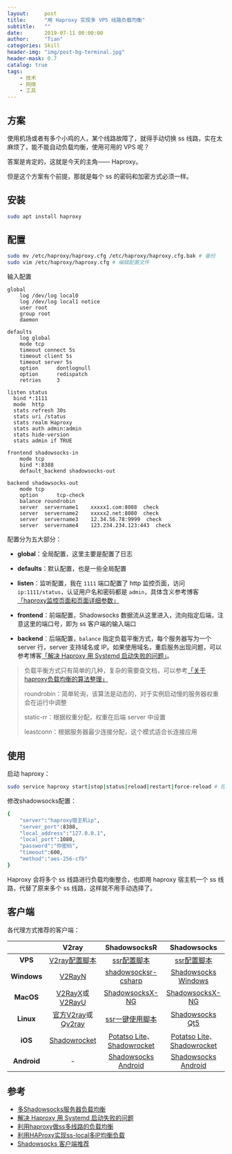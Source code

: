 ```yaml
---
layout:     post
title:      "用 Haproxy 实现多 VPS 线路负载均衡"
subtitle:   ""
date:       2019-07-11 00:00:00
author:     "Tian"
categories: Skill
header-img: "img/post-bg-terminal.jpg"
header-mask: 0.7
catalog: true
tags:
    - 技术
    - 网络
    - 工具
---
```


## 方案

使用机场或者有多个小鸡的人，某个线路故障了，就得手动切换 ss 线路，实在太麻烦了，能不能自动负载均衡，使用可用的 VPS 呢？

答案是肯定的，这就是今天的主角—— Haproxy。

但是这个方案有个前提，那就是每个 ss 的密码和加密方式必须一样。

## 安装

```bash
sudo apt install haproxy
```

## 配置

```bash
sudo mv /etc/haproxy/haproxy.cfg /etc/haproxy/haproxy.cfg.bak # 备份
sudo vim /etc/haproxy/haproxy.cfg # 编辑配置文件
```

输入配置

```config
global
    log /dev/log local0
    log /dev/log local1 notice
    user root
    group root
    daemon

defaults
    log global
    mode tcp
    timeout connect 5s
    timeout client 5s
    timeout server 5s
    option      dontlognull
    option      redispatch
    retries     3

listen status
  bind *:1111
  mode  http
  stats refresh 30s
  stats uri /status
  stats realm Haproxy  
  stats auth admin:admin
  stats hide-version
  stats admin if TRUE

frontend shadowsocks-in
    mode tcp
    bind *:8388
    default_backend shadowsocks-out

backend shadowsocks-out
    mode tcp
    option      tcp-check
    balance roundrobin
    server  servername1    xxxxx1.com:8088  check
    server  servername2    xxxxx2.net:8080  check
    server  servername3    12.34.56.78:9999  check
    server  servername4    123.234.234.123:443  check
```

配置分为五大部分：

- **global**：全局配置，这里主要是配置了日志

- **defaults**：默认配置，也是一些全局配置

- **listen**：监听配置，我在 `1111` 端口配置了 http 监控页面，访问 `ip:1111/status`，认证用户名和密码都是 `admin`，具体含义参考博客[「haproxy监控页面和页面详细参数」](https://www.centos.bz/2018/01/haproxy监控页面-和页面详细参数/)

- **frontend**：前端配置，Shadowsocks 数据流从这里进入，流向指定后端，注意这里的端口号，即为 ss 客户端的输入端口

- **backend**：后端配置，`balance` 指定负载平衡方式，每个服务器写为一个 server 行，server 支持域名或 IP。如果使用域名，重启服务出现问题，可以参考博客[「解决 Haproxy 用 Systemd 启动失败的问题」](https://www.solarck.com/systemd-wait-network-online.html)。

> 负载平衡方式只有简单的几种，复杂的需要查文档，可以参考[「关于haproxy负载均衡的算法整理」](https://my.oschina.net/BambooLi/blog/506397)
>
> roundrobin：简单轮询，该算法是动态的，对于实例启动慢的服务器权重会在运行中调整
>
> static-rr：根据权重分配，权重在后端 server 中设置
>
> leastconn：根据服务器最少连接分配，这个模式适合长连接应用

## 使用

启动 haproxy：

```bash
sudo service haproxy start|stop|status|reload|restart|force-reload # 控制 haproxy 的运行
```

修改shadowsocks配置：

```bash
{
    "server":"haproxy宿主机ip",
    "server_port":8388,
    "local_address":"127.0.0.1",
    "local_port":1080,
    "password":"你密码",
    "timeout":600,
    "method":"aes-256-cfb"
}
```

Haproxy 会将多个 ss 线路进行负载均衡整合，也即用 haproxy 宿主机一个 ss 线路，代替了原来多个 ss 线路，这样就不用手动选择了。

## 客户端

各代理方式推荐的客户端：

|             |                            V2ray                             |                         ShadowsocksR                         |                         Shadowsocks                          |
| :---------: | :----------------------------------------------------------: | :----------------------------------------------------------: | :----------------------------------------------------------: |
|   **VPS**   |      [V2ray配置脚本](<https://github.com/233boy/v2ray>)      | [ssr配置脚本](https://raw.githubusercontent.com/ToyoDAdoubi/doubi/master/ssr.sh) | [ssr配置脚本](https://raw.githubusercontent.com/ToyoDAdoubi/doubi/master/ssr.sh) |
| **Windows** | [V2RayN](<https://github.com/233boy/v2ray/wiki/V2RayN%E4%BD%BF%E7%94%A8%E6%95%99%E7%A8%8B>) | [shadowsocksr-csharp](https://github.com/shadowsocksr-backup/shadowsocksr-csharp/releases) | [Shadowsocks Windows](https://github.com/shadowsocks/shadowsocks-windows/releases) |
|  **MacOS**  | [V2RayX](<https://github.com/Cenmrev/V2RayX/releases>)或[V2RayU](https://github.com/yanue/V2rayU) | [ShadowsocksX-NG](https://github.com/shadowsocksr-backup/ShadowsocksX-NG/releases) | [ShadowsocksX-NG](https://github.com/shadowsocks/ShadowsocksX-NG/releases) |
|  **Linux**  | [官方V2ray](<https://www.v2ray.com/>)或[Qv2ray](https://qv2ray.github.io/getting-started/) | [ssr一键使用脚本](https://github.com/the0demiurge/CharlesScripts/blob/master/charles/bin/ssr) | [Shadowsocks Qt5](https://github.com/shadowsocks/shadowsocks-qt5/wiki/Installation) |
|   **iOS**   | [Shadowrocket](https://itunes.apple.com/app/shadowrocket/id932747118) | [Potatso Lite](https://itunes.apple.com/app/potatso-lite/id1239860606)、[Shadowrocket](https://itunes.apple.com/app/shadowrocket/id932747118) | [Potatso Lite](https://itunes.apple.com/app/potatso-lite/id1239860606)、[Shadowrocket](https://itunes.apple.com/app/shadowrocket/id932747118) |
| **Android** |                              -                               | [Shadowsocks Android](https://github.com/shadowsocks/shadowsocks-android/releases) | [Shadowsocks Android](https://github.com/shadowsocks/shadowsocks-android/releases) |



## 参考

- [多Shadowsocks服务器负载均衡](https://www.solarck.com/haproxy-shadowsocks-balance.html)
- [解决 Haproxy 用 Systemd 启动失败的问题](https://www.solarck.com/systemd-wait-network-online.html)
- [利用haproxy做ss多线路的负载均衡](https://yuln.com/thread-14-1-1.html)
- [利用HAProxy实现ss-local多IP均衡负载](https://zhuanlan.zhihu.com/p/30559435)
- [Shadowsocks 客户端推荐](https://www.vpnto.net/posts/shadowsocks-client/)
